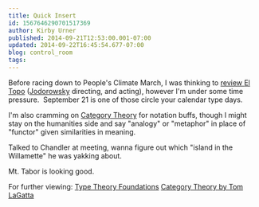 ```yaml
---
title: Quick Insert
id: 1567646290701517369
author: Kirby Urner
published: 2014-09-21T12:53:00.001-07:00
updated: 2014-09-22T16:45:54.677-07:00
blog: control_room
tags: 
---
```


Before racing down to People's Climate March, I was thinking to [review ](http://mybizmo.blogspot.com/2014/09/el-topo-movie-review.html)[El Topo](http://mybizmo.blogspot.com/2014/09/el-topo-movie-review.html) ([Jodorowsky](http://worldgame.blogspot.com/2014/09/jodorowskys-dune-movie-review.html) directing, and acting), however I'm under some time pressure.  September 21 is one of those circle your calendar type days.

I'm also cramming on [Category Theory](http://mathforum.org/kb/thread.jspa?messageID=9601874) for notation buffs, though I might stay on the humanities side and say "analogy" or "metaphor" in place of "functor" given similarities in meaning. 

Talked to Chandler at meeting, wanna figure out which "island in the Willamette" he was yakking about.

Mt. Tabor is looking good.

For further viewing:
[Type Theory Foundations](http://youtu.be/ev7AYsLljxk) 
[Category Theory by Tom LaGatta](http://youtu.be/o6L6XeNdd_k)